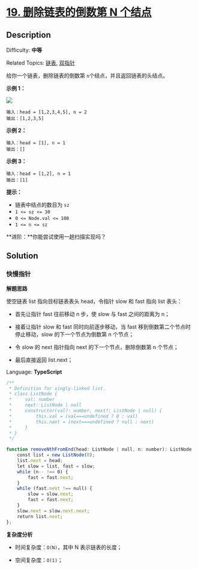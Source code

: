 # [19\. 删除链表的倒数第 N 个结点](https://leetcode.cn/problems/remove-nth-node-from-end-of-list/)

## Description

Difficulty: **中等**  

Related Topics: [链表](https://leetcode.cn/tag/linked-list/), [双指针](https://leetcode.cn/tag/two-pointers/)

给你一个链表，删除链表的倒数第 `n`个结点，并且返回链表的头结点。

**示例 1：**

![](https://assets.leetcode.com/uploads/2020/10/03/remove_ex1.jpg)

```
输入：head = [1,2,3,4,5], n = 2
输出：[1,2,3,5]
```

**示例 2：**

```
输入：head = [1], n = 1
输出：[]
```

**示例 3：**

```
输入：head = [1,2], n = 1
输出：[1]
```

**提示：**

* 链表中结点的数目为 `sz`
* `1 <= sz <= 30`
* `0 <= Node.val <= 100`
* `1 <= n <= sz`

**进阶：**你能尝试使用一趟扫描实现吗？

## Solution

### 快慢指针

**解题思路**

使空链表 list 指向目标链表表头 head，令指针 slow 和 fast 指向 list 表头：

- 首先让指针 fast 往前移动 n 步，使 slow 与 fast 之间的距离为 n；

- 接着让指针 slow 和 fast 同时向前逐步移动，当 fast 移到倒数第二个节点时停止移动，slow 的下一个节点为倒数第 n 个节点；

- 令 slow 的 next 指针指向 next 的下一个节点，删除倒数第 n 个节点；

- 最后直接返回 list.next；

Language: **TypeScript**

```typescript
/**
 * Definition for singly-linked list.
 * class ListNode {
 *     val: number
 *     next: ListNode | null
 *     constructor(val?: number, next?: ListNode | null) {
 *         this.val = (val===undefined ? 0 : val)
 *         this.next = (next===undefined ? null : next)
 *     }
 * }
 */

function removeNthFromEnd(head: ListNode | null, n: number): ListNode | null {
    const list = new ListNode(0);
    list.next = head;
    let slow = list, fast = slow;
    while (n-- !== 0) {
        fast = fast.next;
    }
    while (fast.next !== null) {
        slow = slow.next;
        fast = fast.next;
    }
    slow.next = slow.next.next;
    return list.next;
};
```

**复杂度分析**

- 时间复杂度：`O(N)`，其中 N 表示链表的长度；

- 空间复杂度：`O(1)`；
